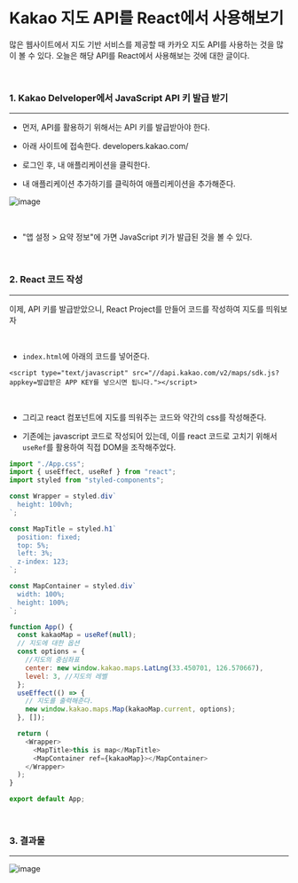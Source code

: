# Kakao 지도 API를 React에서 사용해보기

많은 웹사이트에서 지도 기반 서비스를 제공할 때 카카오 지도 API를 사용하는 것을 많이 볼 수 있다. 
오늘은 해당 API를 React에서 사용해보는 것에 대한 글이다.

<br>

### 1. Kakao Delveloper에서 JavaScript API 키 발급 받기
---

- 먼저, API를 활용하기 위해서는 API 키를 발급받아야 한다.

- 아래 사이트에 접속한다.
developers.kakao.com/

- 로그인 후, 내 애플리케이션을 클릭한다.

- 내 애플리케이션 추가하기를 클릭하여 애플리케이션을 추가해준다.

![image](https://user-images.githubusercontent.com/64825713/132601959-5b205da6-46de-4328-a827-8a6e3745fdc3.png)

<br>

- "앱 설정 > 요약 정보"에 가면 JavaScript 키가 발급된 것을 볼 수 있다.

<br>

### 2. React 코드 작성
---

이제, API 키를 발급받았으니, React Project를 만들어 코드를 작성하여 지도를 띄워보자

<br>

- `index.html`에 아래의 코드를 넣어준다.

```
<script type="text/javascript" src="//dapi.kakao.com/v2/maps/sdk.js?appkey=발급받은 APP KEY를 넣으시면 됩니다."></script>
```

<br>

- 그리고 react 컴포넌트에 지도를 띄워주는 코드와 약간의 css를 작성해준다.
* 기존에는 javascript 코드로 작성되어 있는데, 이를 react 코드로 고치기 위해서 `useRef`를 활용하여 직접 DOM을 조작해주었다.


```javascript
import "./App.css";
import { useEffect, useRef } from "react";
import styled from "styled-components";

const Wrapper = styled.div`
  height: 100vh;
`;

const MapTitle = styled.h1`
  position: fixed;
  top: 5%;
  left: 3%;
  z-index: 123;
`;

const MapContainer = styled.div`
  width: 100%;
  height: 100%;
`;

function App() {
  const kakaoMap = useRef(null);
  // 지도에 대한 옵션
  const options = {
    //지도의 중심좌표
    center: new window.kakao.maps.LatLng(33.450701, 126.570667),
    level: 3, //지도의 레벨
  };
  useEffect(() => {
    // 지도를 출력해준다.
    new window.kakao.maps.Map(kakaoMap.current, options);
  }, []);

  return (
    <Wrapper>
      <MapTitle>this is map</MapTitle>
      <MapContainer ref={kakaoMap}></MapContainer>
    </Wrapper>
  );
}

export default App;

```

<br>

### 3. 결과물 
---

![image](https://user-images.githubusercontent.com/64825713/132602686-096ca0ce-1ca8-4a2a-92e4-0dcb558e173c.png)


